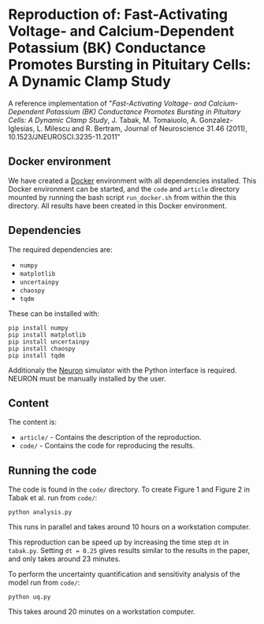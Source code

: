 # Reproduction of: Fast-Activating Voltage- and Calcium-Dependent Potassium (BK) Conductance Promotes Bursting in Pituitary Cells: A Dynamic Clamp Study

A reference implementation of
"*Fast-Activating Voltage- and Calcium-Dependent Potassium (BK) Conductance
Promotes Bursting in Pituitary Cells: A Dynamic Clamp Study*,
J. Tabak, M. Tomaiuolo, A. Gonzalez-Iglesias,  L. Milescu and R. Bertram,
Journal of Neuroscience 31.46 (2011), 10.1523/JNEUROSCI.3235-11.2011"



## Docker environment

We have created a [Docker](https://www.docker.com/) environment
with all dependencies installed.
This Docker environment can be started, and the `code` and `article` directory mounted
by running the bash script `run_docker.sh` from within the this directory.
All results have been created in this Docker environment.


## Dependencies

The required dependencies are:

* `numpy`
* `matplotlib`
* `uncertainpy`
* `chaospy`
* `tqdm`

These can be installed with:

```
pip install numpy
pip install matplotlib
pip install uncertainpy
pip install chaospy
pip install tqdm
```

Additionaly the [Neuron](https://www.neuron.yale.edu/neuron/download) simulator
with the Python interface is required. NEURON must be manually installed
by the user.

## Content

The content is:

* `article/` - Contains the description of the reproduction.
* `code/` - Contains the code for reproducing the results.


## Running the code

The code is found in the `code/` directory.
To create Figure 1 and Figure 2 in Tabak et al. run from `code/`:

```
python analysis.py
```

This runs in parallel and takes around 10 hours on a workstation computer.

This reproduction can be speed up by increasing the time step `dt` in `tabak.py`.
Setting `dt = 0.25` gives results similar to the results in the paper,
and only takes around 23 minutes.

To perform the uncertainty quantification and sensitivity analysis of the model
run from `code/`:

```
python uq.py
```

This takes around 20 minutes on a workstation computer.

